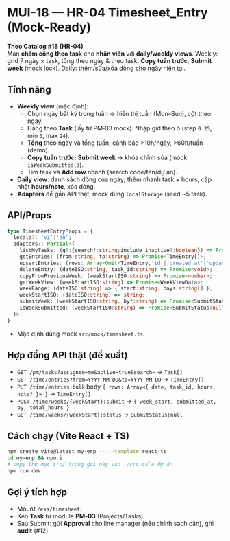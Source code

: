 # MUI-18 — HR-04 Timesheet_Entry (Mock‑Ready)

**Theo Catalog #18 (HR-04)**  
Màn **chấm công theo task** cho **nhân viên** với **daily/weekly views**. Weekly: grid 7 ngày × task, tổng theo ngày & theo task, **Copy tuần trước**, **Submit week** (mock lock). Daily: thêm/sửa/xóa dòng cho ngày hiện tại.

## Tính năng
- **Weekly view** (mặc định): 
  - Chọn ngày bất kỳ trong tuần → hiển thị tuần (Mon–Sun), cột theo ngày. 
  - Hàng theo **Task** (lấy từ PM‑03 mock). Nhập giờ theo ô (step `0.25`, min `0`, max `24`). 
  - **Tổng** theo ngày và tổng tuần; cảnh báo >10h/ngày, >60h/tuần (demo). 
  - **Copy tuần trước**; **Submit week** → khóa chỉnh sửa (mock `isWeekSubmitted()`).
  - Tìm task và **Add row** nhanh (search code/tên/dự án).
- **Daily view**: danh sách dòng của ngày; thêm nhanh task + hours, cập nhật **hours/note**, xóa dòng.
- **Adapters** để gắn API thật; mock dùng `localStorage` (seed ~5 task).

## API/Props
```ts
type TimesheetEntryProps = {
  locale?: 'vi'|'en';
  adapters?: Partial<{
    listMyTasks: (q?:{search?:string;include_inactive?:boolean}) => Promise<Task[]>;
    getEntries: (from:string, to:string) => Promise<TimeEntry[]>;
    upsertEntries: (rows: Array<Omit<TimeEntry,'id'|'created_at'|'updated_at'>>) => Promise<TimeEntry[]>;
    deleteEntry: (dateISO:string, task_id:string) => Promise<void>;
    copyFromPreviousWeek: (weekStartISO:string) => Promise<number>;
    getWeekView: (weekStartISO:string) => Promise<WeekViewData>;
    weekRange: (dateISO:string) => { start:string; days:string[] };
    weekStartISO: (dateISO:string) => string;
    submitWeek: (weekStartISO:string, by?:string) => Promise<SubmitStatus>;
    isWeekSubmitted: (weekStartISO:string) => Promise<SubmitStatus|null>;
  }>;
}
```
- Mặc định dùng mock `src/mock/timesheet.ts`.

## Hợp đồng API thật (đề xuất)
- `GET /pm/tasks?assignee=me&active=true&search=` → `Task[]`
- `GET /time/entries?from=YYYY-MM-DD&to=YYYY-MM-DD` → `TimeEntry[]`
- `PUT /time/entries:bulk` body `{ rows: Array<{ date, task_id, hours, note? }> }` → `TimeEntry[]`
- `POST /time/weeks/{weekStart}:submit` → `{ week_start, submitted_at, by, total_hours }`
- `GET /time/weeks/{weekStart}:status` → `SubmitStatus|null`

## Cách chạy (Vite React + TS)
```bash
npm create vite@latest my-erp -- --template react-ts
cd my-erp && npm i
# copy thư mục src/ trong gói này vào ./src của dự án
npm run dev
```

## Gợi ý tích hợp
- Mount `/ess/timesheet`.  
- Kéo **Task** từ module **PM‑03** (Projects/Tasks).  
- Sau Submit: gửi **Approval** cho line manager (nếu chính sách cần), ghi **audit** (#12).
